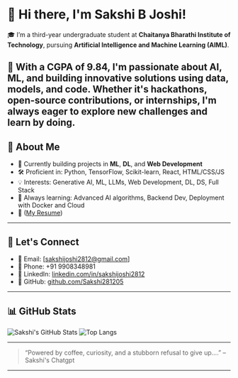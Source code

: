 # 👋 Hi there, I'm Sakshi B Joshi!

🎓 I’m a third-year undergraduate student at **Chaitanya Bharathi Institute of Technology**, 
pursuing **Artificial Intelligence and Machine Learning (AIML)**.

🌟 With a **CGPA of 9.84**, I'm passionate about AI, ML, and building innovative solutions using data, models, and code. 
Whether it's hackathons, open-source contributions, or internships, I'm always eager to explore new challenges and learn by doing.
---

## 💼 About Me

- 🔭 Currently building projects in **ML**, **DL**, and **Web Development**
- 🛠️ Proficient in: Python, TensorFlow, Scikit-learn, React, HTML/CSS/JS
- 💡 Interests: Generative AI, ML, LLMs, Web Development, DL, DS, Full Stack
- 🧠 Always learning: Advanced AI algorithms, Backend Dev, Deployment with Docker and Cloud
- 📄 ([My Resume](https://drive.google.com/drive/folders/1CZaX3vgnh_zuyODZekzgaBD15c7pmRE6)) 

---

## 🔗 Let's Connect

- 📧 Email: [sakshijoshi2812@gmail.com]
- 📱 Phone: +91 9908348981
- 💼 LinkedIn: [linkedin.com/in/sakshijoshi2812](https://linkedin.com/in/sakshijoshi2812) 
- 🐙 GitHub: [github.com/Sakshi281205](https://github.com/Sakshi281205)

---

## 📊 GitHub Stats

![Sakshi's GitHub Stats](https://github-readme-stats.vercel.app/api?username=Sakshi281205&show_icons=true&theme=tokyonight)
![Top Langs](https://github-readme-stats.vercel.app/api/top-langs/?username=Sakshi281205&layout=compact&theme=tokyonight)

---

> “Powered by coffee, curiosity, and a stubborn refusal to give up....” – Sakshi's Chatgpt

---

